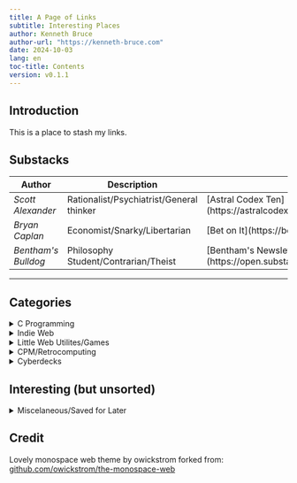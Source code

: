 ```yaml
---
title: A Page of Links
subtitle: Interesting Places
author: Kenneth Bruce
author-url: "https://kenneth-bruce.com"
date: 2024-10-03
lang: en
toc-title: Contents
version: v0.1.1
---
```


## Introduction

This is a place to stash my links.

## Substacks

<table>
<thead>
  <tr>
    <th class="width-min"><strong>Author</strong></th>
    <th class="width-auto"><strong>Description</strong></th>
    <th class="width-min"><strong>Link</strong></th>
  </tr>
</thead>
<tbody>
  <tr>
    <td><em>Scott Alexander</em></td>
    <td>Rationalist/Psychiatrist/General thinker</td>
    <td>[Astral Codex Ten](https://astralcodexten.com)</td>
  </tr>
  <tr>
    <td><em>Bryan Caplan</em></td>
    <td>Economist/Snarky/Libertarian</td>
    <td>[Bet on It](https://betonit.ai)</td>
  </tr>
  <tr>
    <td><em>Bentham's Bulldog</em></td>
    <td>Philosophy Student/Contrarian/Theist</td>
    <td>[Bentham's Newsletter](https://open.substack.com/pub/benthams)</td>
  </tr>
</tbody>
</table>
<hr>

## Categories

<details>
<summary>C Programming</summary>
<p>Raylib (graphics/game stuff) - [raylib.com](https://www.raylib.com/examples.html)</p>
<p>Gnu Libc - [gnu.org](https://www.gnu.org/software/libc/manual/html_node/)</p>
<p>Yale CS 223 - [C for algo/data structures](http://cs.yale.edu/homes/aspnes/classes/223/notes.html)</p>
<p>Using GDB Debugger guide - [using-gdb-debugger](http://programminggroundup.blogspot.com/2007/01/appendix-f-using-gdb-debugger.html?m=1)</p>
<p>Useful readable reference guide - [Beej C reference guide](https://beej.us/guide/bgclr/html/split/index.html)</p>
<!--<p> - []()</p>-->
</details>

<details>
<summary>Indie Web</summary>
<p>CheapskatesGuide - [cheapskatesguide.org](https://cheapskatesguide.org/)</p>
<!--<p> - []()</p>-->
</details>

<details>
<summary>Little Web Utilites/Games</summary>
<p>Mapping tool for text based games - [trizbort.io](https://www.trizbort.io/app/index.html#)</p>
<p>DCS Checklist Generator - [simtools.app](https://www.simtools.app/)</p>
<p>Browser roguelike - [rogule](https://rogule.com/game.html)</p>
<!--<p> - []()</p>-->
</details>

<details>
<summary>CPM/Retrocomputing</summary>
<p>Original material - [CPM 2.0 System Alteration Guide](http://www.cpm.z80.de/randyfiles/DRI/CPM_2_0_System_Alteration_Guide.pdf)</p>
<p>CPM blog post - [CPM-on-a-new-computer](http://cpuville.com/Code/CPM-on-a-new-computer.html)</p>
<p>CPM Floppy assembly code - [axa.asm](http://www.gaby.de/cpm/manuals/archive/cpm22htm/axa.asm)</p>
<p>RC1014 disk code- [cbios128.asm](https://github.com/RC2014Z80/RC2014/blob/8c566b99a9c972488d716aba8f767a810f86c330/CPM/SIO2/cbios128.asm)</p>
<p>RC2014+ Firmware - [RomWBW](https://github.com/wwarthen/RomWBW)</p>
<p>Original material - [CPM 2.2 Manual](http://www.cpm.z80.de/manuals/cpm22-m.pdf)</p>
<!--<p> - []()</p>-->
</details>

<details>
<summary>Cyberdecks</summary>
<p>handheld linux terminal - [clockworkpi uconsole](https://www.clockworkpi.com/product-page/uconsole-kit-rpi-cm4-lite)</p>
<p>Super8 Cyberdeck - [r/cyberdeck](https://www.reddit.com/r/cyberDeck/comments/1f94g61/super8_cyberdeck/)</p>
<p>Ultrawide cyberdeck - [penkesu](https://penkesu.computer/)</p>
<!--<p> - []()</p>-->
</details>

## Interesting (but unsorted)

<details>
<summary>Miscelaneous/Saved for Later</summary>
<p>Onetime purchase/self host software by DHH - [ONCE](https://once.com)</p>
<p>Neat site for learning assembly - [0de5.net](https://www.0de5.net)</p>
<p>Pandoc website guide - [Pandoc website](https://wstyler.ucsd.edu/posts/pandoc_website.html)</p>
<p>DIY Tailscale alternative - [Netmaker](https://github.com/gravitl/netmaker)</p>
<p>Origin of "Hyperreality" - [Simulacra and Simulation](https://0ducks.wordpress.com/wp-content/uploads/2014/12/simulacra-and-simulation-by-jean-baudrillard.pdf)</p>
<p>Metalworking shop from scrap - [Gingery books](https://gingerybookstore.com/MetalWorkingShopFromScrap.html)</p>
<p>CAD models to practice - [tootalltoby.com](https://www.tootalltoby.com/practice/list/)</p>
<p>AI based speech gen - [AllTalk](https://github.com/erew123/alltalk_tts?tab=readme-ov-file)</p>
<p>Open source hypervisor thing - [XCP-ng](https://xcp-ng.org/)</p>
<p>Setting up Airmessage (for iMessage without an iPhone)- [airmessage.org](https://airmessage.org/help/guide/multiple-users)</p>
<p>CLI ebook reader - [epy](https://github.com/wustho/epy)</p>
<p>Book on KiCad - [kicad like a pro](https://techexplorations.com/so/kicad-like-a-pro-3e-special-edition/)</p>
<p>Flight sim hardware - [dual encoder kit](https://www.propwashsim.com/store/dual-encoder-kit)</p>
<p>Classic blogpost about law and data - [What colour are your bits?](https://ansuz.sooke.bc.ca/entry/23)</p>
<p>DIY Spacemouse - [Ahmsville Dial v2](https://www.tindie.com/products/ahmsvillelabs/ahmsville-dial-v2-absolute-variant/)</p>
<p>DIY FFB joystick - [LaserWing-MiniFFB](https://github.com/LaserWing/LaserWing-MiniFFB)</p>
<p>Instruments on your phone - [DCS server manual](https://drive.google.com/file/d/1M2OH6cUZs0IPDh-wh4GzhQyhaI89aMAa/view)</p>
<p>Home renovation/construction resource - [jlconline](https://www.jlconline.com/)</p>
<p>Tabletop spacefleet combat game - [A Billion Suns](https://planetsmashergames.com/a-billion-suns/the-game/)</p>
<p>Fancy headphone cables - [hartaudiocables](https://hartaudiocables.com/collections/headphone-cables)</p>
<p>The best way to make rice pudding - [rice-pudding-recipe](https://bellyfull.net/rice-pudding-recipe/)</p>
<p>One of those lists of things to know - [infosec core competencies](https://www.netmeister.org/blog/infosec-competencies.html)</p>
<p>Neat guide - [FDM Printing Gears](https://www.instructables.com/A-Practical-Guide-to-FDM-3D-Printing-Gears/)</p>
<p>Blocklist collection for pihole - [firebog.net](https://firebog.net/)</p>
<p>Good thoughtful article - [Automating Processes With Software is HARD](https://hardcoresoftware.learningbyshipping.com/p/222-automating-processes-with-software)</p>
<p>List of interesting projects - [handmade](https://handmade.network/projects)</p>
<!--<p> - []()</p>-->
</details>

## Credit
Lovely monospace web theme by owickstrom forked from: [github.com/owickstrom/the-monospace-web](https://github.com/owickstrom/the-monospace-web)
